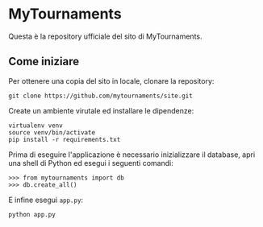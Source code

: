 # MyTournaments
Questa è la repository ufficiale del sito di MyTournaments.

## Come iniziare
Per ottenere una copia del sito in locale, clonare la repository:
```
git clone https://github.com/mytournaments/site.git
```
Create un ambiente virutale ed installare le dipendenze:
```
virtualenv venv
source venv/bin/activate
pip install -r requirements.txt
```
Prima di eseguire l'applicazione è necessario inizializzare il database, apri una shell di Python ed esegui i seguenti comandi:
```
>>> from mytournaments import db
>>> db.create_all()
```
E infine esegui `app.py`:
```
python app.py
```

